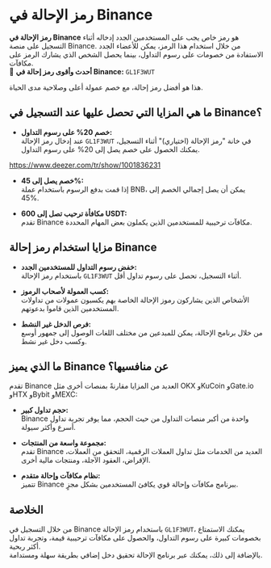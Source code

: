 # رمز الإحالة في Binance

**رمز الإحالة في Binance** هو رمز خاص يجب على المستخدمين الجدد إدخاله أثناء التسجيل على منصة Binance. من خلال استخدام هذا الرمز، يمكن للأعضاء الجدد الاستفادة من خصومات على رسوم التداول، بينما يحصل الشخص الذي يشارك الرمز على مكافآت.  
🔹 **أحدث وأقوى رمز إحالة في Binance:** `GL1F3WUT`

هذا هو أفضل رمز إحالة، مع خصم عمولة أعلى وصلاحية مدى الحياة.

## ما هي المزايا التي تحصل عليها عند التسجيل في Binance؟

- **خصم 20% على رسوم التداول:**  
  عند إدخال رمز الإحالة `GL1F3WUT` في خانة "رمز الإحالة (اختياري)" أثناء التسجيل، يمكنك الحصول على خصم يصل إلى 20% على رسوم التداول.

https://www.deezer.com/tr/show/1001836231 
- **خصم يصل إلى 45%:**  
  إذا قمت بدفع الرسوم باستخدام عملة BNB، يمكن أن يصل إجمالي الخصم إلى 45%.

- **مكافأة ترحيب تصل إلى 600 USDT:**  
  تقدم Binance مكافآت ترحيبية للمستخدمين الذين يكملون بعض المهام المحددة.

## مزايا استخدام رمز إحالة Binance

- **خفض رسوم التداول للمستخدمين الجدد:**  
  باستخدام رمز الإحالة `GL1F3WUT` أثناء التسجيل، تحصل على رسوم تداول أقل.

- **كسب العمولة لأصحاب الرموز:**  
  الأشخاص الذين يشاركون رموز الإحالة الخاصة بهم يكسبون عمولات من تداولات المستخدمين الذين قاموا بدعوتهم.

- **فرص الدخل غير النشط:**  
  من خلال برنامج الإحالة، يمكن للمبدعين من مختلف اللغات الوصول إلى جمهور أوسع وكسب دخل غير نشط.

## ما الذي يميز Binance عن منافسيها؟

تقدم Binance العديد من المزايا مقارنةً بمنصات أخرى مثل OKX وKuCoin وGate.io وHTX وBybit وMEXC:

- **حجم تداول كبير:**  
  Binance واحدة من أكبر منصات التداول من حيث الحجم، مما يوفر تجربة تداول أسرع وأكثر سيولة.

- **مجموعة واسعة من المنتجات:**  
  تقدم Binance العديد من الخدمات مثل تداول العملات الرقمية، التحقق من العملات، الإقراض، العقود الآجلة، ومنتجات مالية أخرى.

- **نظام مكافآت وإحالة متقدم:**  
  تتميز Binance ببرنامج مكافآت وإحالة قوي يكافئ المستخدمين بشكل مجزٍ.

## الخلاصة

من خلال التسجيل في Binance باستخدام رمز الإحالة `GL1F3WUT`، يمكنك الاستمتاع بخصومات كبيرة على رسوم التداول، والحصول على مكافآت ترحيبية قيمة، وتجربة تداول أكثر ربحية.  
بالإضافة إلى ذلك، يمكنك عبر برنامج الإحالة تحقيق دخل إضافي بطريقة سهلة ومستدامة.
